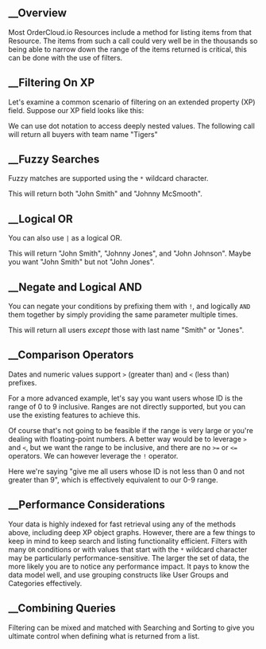 

## __Overview

Most OrderCloud.io Resources include a method for listing items from that
Resource. The items from such a call could very well be in the thousands so
being able to narrow down the range of the items returned is critical, this
can be done with the use of filters.

## __Filtering On XP

Let's examine a common scenario of filtering on an extended property (XP)
field. Suppose our XP field looks like this:

We can use dot notation to access deeply nested values. The following call
will return all buyers with team name "Tigers"

## __Fuzzy Searches

Fuzzy matches are supported using the `*` wildcard character.

This will return both "John Smith" and "Johnny McSmooth".

## __Logical OR

You can also use `|` as a logical OR.

This will return "John Smith", "Johnny Jones", and "John Johnson". Maybe you
want "John Smith" but not "John Jones".

## __Negate and Logical AND

You can negate your conditions by prefixing them with `!`, and logically `AND`
them together by simply providing the same parameter multiple times.

This will return all users _except_ those with last name "Smith" or "Jones".

## __Comparison Operators

Dates and numeric values support `>` (greater than) and `<` (less than)
prefixes.

For a more advanced example, let's say you want users whose ID is the range of
0 to 9 inclusive. Ranges are not directly supported, but you can use the
existing features to achieve this.

Of course that's not going to be feasible if the range is very large or you're
dealing with floating-point numbers. A better way would be to leverage `>` and
`<`, but we want the range to be inclusive, and there are no `>=` or `<=`
operators. We can however leverage the `!` operator.

Here we're saying "give me all users whose ID is not less than 0 and not
greater than 9", which is effectively equivalent to our 0-9 range.

## __Performance Considerations

Your data is highly indexed for fast retrieval using any of the methods above,
including deep XP object graphs. However, there are a few things to keep in
mind to keep search and listing functionality efficient. Filters with many
`OR` conditions or with values that start with the `*` wildcard character may
be particularly performance-sensitive. The larger the set of data, the more
likely you are to notice any performance impact. It pays to know the data
model well, and use grouping constructs like User Groups and Categories
effectively.

## __Combining Queries

Filtering can be mixed and matched with Searching and Sorting to give you
ultimate control when defining what is returned from a list.

